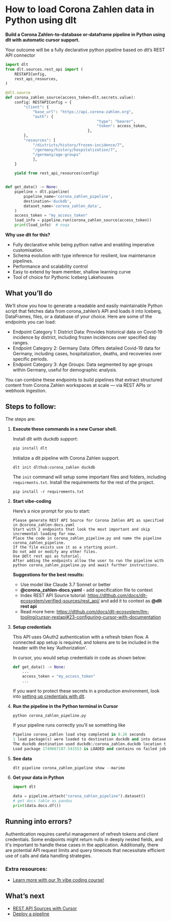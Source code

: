 # How to load Corona Zahlen data in Python using dlt

**Build a Corona Zahlen-to-database or-dataframe pipeline in Python using dlt with automatic cursor support.**

Your outcome will be a fully declarative python pipeline based on dlt’s REST API connector

```python
import dlt
from dlt.sources.rest_api import (
    RESTAPIConfig,
    rest_api_resources,
)

@dlt.source
def corona_zahlen_source(access_token=dlt.secrets.value):
    config: RESTAPIConfig = {
        "client": {
            "base_url": "https://api.corona-zahlen.org",
            "auth": {
                                        "type": "bearer",
                                        "token": access_token,
                                    },
        },
        "resources": [
            "/districts/history/frozen-incidence/7",
            "/germany/history/hospitalization/7",
            "/germany/age-groups"
            ],
    }

    yield from rest_api_resources(config)


def get_data() -> None:
    pipeline = dlt.pipeline(
        pipeline_name='corona_zahlen_pipeline',
        destination='duckdb',
        dataset_name='corona_zahlen_data', 
    )
    access_token = "my_access_token"
    load_info = pipeline.run(corona_zahlen_source(access_token))
    print(load_info)  # noqa
```

**Why use dlt for this?**

- Fully declarative while being python native and enabling imperative customisation.
- Schema evolution with type inference for resilient, low maintenance pipelines.
- Performance and scalability control
- Easy to extend by team member, shallow learning curve
- Tool of choice for Pythonic Iceberg  Lakehouses

## What you’ll do

We’ll show you how to generate a readable and easily maintainable Python script that fetches data from corona_zahlen’s API and loads it into Iceberg, DataFrames, files, or a database of your choice. Here are some of the endpoints you can load:

- Endpoint Category 1: District Data: Provides historical data on Covid-19 incidence by district, including frozen incidences over specified day ranges.
- Endpoint Category 2: Germany Data: Offers detailed Covid-19 data for Germany, including cases, hospitalization, deaths, and recoveries over specific periods.
- Endpoint Category 3: Age Groups: Data segmented by age groups within Germany, useful for demographic analysis.

You can combine these endpoints to build pipelines that extract structured content from Corona Zahlen workspaces at scale — via REST APIs or webhook ingestion.

## Steps to follow:

The steps are:

1. **Execute these commands in a new Cursor shell.**
    
    Install dlt with duckdb support:
    ```python
    pip install dlt
    ```

    Initialize a dlt pipeline with Corona Zahlen support.
    ```
    dlt init dlthub:corona_zahlen duckdb
    ```

    The `init` command will setup some important files and folders, including `requirments.txt`. Install the requirements for the rest of the project.
    ```
    pip install -r requirements.txt
    ```
    
2. **Start vibe-coding**
    
    Here’s a nice prompt for you to start: 
    
    ```
    Please generate REST API Source for Corona Zahlen API as specified in @corona_zahlen-docs.yaml 
    Start with 2 endpoints that look the most important and skip incremental loading for now. 
    Place the code in corona_zahlen_pipeline.py and name the pipeline corona_zahlen_pipeline. 
    If the file exists use it as a starting point. 
    Do not add or modify any other files. 
    Use @dlt rest api as tutorial. 
    After adding the endpoints allow the user to run the pipeline with python corona_zahlen_pipeline.py and await further instructions.
    
    ```
    
    **Suggestions for the best results:**
    - Use model like Claude 3.7 Sonnet or better
    - **@corona_zahlen-docs.yaml** - add specification file to context
    - Index REST API Source tutorial: https://dlthub.com/docs/dlt-ecosystem/verified-sources/rest_api/ and add it to context as **@dlt rest api**
    - Read more here: https://dlthub.com/docs/dlt-ecosystem/llm-tooling/cursor-restapi#23-configuring-cursor-with-documentation
    
3. **Setup credentials** 
    
    This API uses OAuth2 authentication with a refresh token flow. A connected app setup is required, and tokens are to be included in the header with the key 'Authorization'.

    In cursor, you would setup credentials in code as shown below:
    
    ```python
    def get_data() -> None:
        ...
        access_token = "my_access_token"
        ...
    ```
    
    If you want to protect these secrets in a production environment, look into [setting up credentials with dlt](https://dlthub.com/docs/walkthroughs/add_credentials).
    
4. **Run the pipeline in the Python terminal in Cursor**
    
    ```
    python corona_zahlen_pipeline.py
    ```
    
    If your pipeline runs correctly you’ll se something like
    
    ```python
    Pipeline corona_zahlen load step completed in 0.26 seconds
    1 load package(s) were loaded to destination duckdb and into dataset corona_zahlen_data
    The duckdb destination used duckdb:/corona_zahlen.duckdb location to store data
    Load package 1749667187.541553 is LOADED and contains no failed jobs
    ```
    
5. **See data**
    
    ```python
    dlt pipeline corona_zahlen_pipeline show --marimo
    ```
    
6. **Get your data in Python**
    
    ```python
    import dlt
    
    data = pipeline.attach("corona_zahlen_pipeline").dataset()
    # get docs table as pandas
    print(data.docs.df())
    ```
    

## Running into errors?

Authentication requires careful management of refresh tokens and client credentials. Some endpoints might return nulls in deeply nested fields, and it's important to handle these cases in the application. Additionally, there are potential API request limits and query timeouts that necessitate efficient use of calls and data handling strategies.

### Extra resources:

- [Learn more with our 1h vibe coding course!](https://www.youtube.com/watch?v=GGid70rnJuM)

## What’s next

- [REST API Sources with Cursor](https://dlthub.com/docs/dlt-ecosystem/llm-tooling/cursor-restapi)
- [Deploy a pipeline](https://dlthub.com/docs/walkthroughs/deploy-a-pipeline)